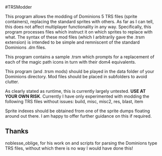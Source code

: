 #TRSModder

This program allows the modding of Dominions 5 TRS files (sprite containers), replacing the standard sprites with others. As far as I can tell, this does not affect multiplayer functionality in any way.
Specifically, this program processes files which instruct it on which sprites to replace with what. The syntax of these mod files (which I arbitrarily gave the .trsm extension) is intended to be simple and remniscent of the standard Dominions .dm files.

This program contains a sample .trsm which prompts for a replacement of each of the magic path icons in turn with their dom4 equivalents.

This program (and .trsm mods) should be played in the data folder of your Dominions directory. Mod files should be placed in subfolders to avoid clutter.

As clearly stated as runtime, this is currently largely untested. **USE AT YOUR OWN RISK**. Currently I have only experimented with modding the following TRS files without issues: build, misc, misc2, res, blast, item

Sprite indexes should be obtained from one of the sprite dumps floating around out there. I am happy to offer further guidance on this if required.

## Thanks

noblesse_oblige, for his work on and scripts for parsing the Dominions type TRS files, without which there is no way I would have done this!